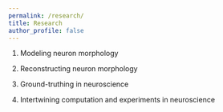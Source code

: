 ```yaml
---
permalink: /research/
title: Research
author_profile: false
---
```

1. Modeling neuron morphology

2. Reconstructing neuron morphology

3. Ground-truthing in neuroscience

4. Intertwining computation and experiments in neuroscience
